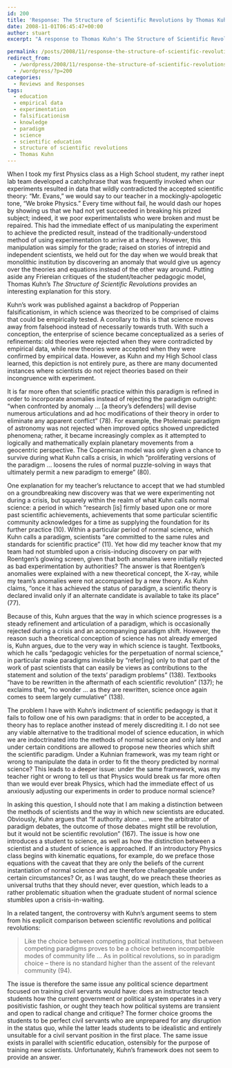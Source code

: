 ```yaml
---
id: 200
title: 'Response: The Structure of Scientific Revolutions by Thomas Kuhn'
date: 2008-11-01T06:45:47+00:00
author: stuart
excerpt: "A response to Thomas Kuhn's The Structure of Scientific Revolutions, in which his work is applied to a personal vignette of experimentation practices in a High School Physics class.  When in the course of scientific education should students be allowed to modify scientific theories to fit experimental data instead of modifying experiments to fit the theories?"

permalink: /posts/2008/11/response-the-structure-of-scientific-revolutions-by-thomas-kuhn// 
redirect_from:
  - /wordpress/2008/11/response-the-structure-of-scientific-revolutions-by-thomas-kuhn/
  - /wordpress/?p=200
categories:
  - Reviews and Responses
tags:
  - education
  - empirical data
  - experimentation
  - falsificationism
  - knowledge
  - paradigm
  - science
  - scientific education
  - structure of scientific revolutions
  - Thomas Kuhn
---
```

When I took my first Physics class as a High School student, my rather inept lab team developed a catchphrase that was frequently invoked when our experiments resulted in data that wildly contradicted the accepted scientific theory: “Mr. Evans,” we would say to our teacher in a mockingly-apologetic tone, “We broke Physics.” Every time without fail, he would dash our hopes by showing us that we had not yet succeeded in breaking his prized subject; indeed, it we poor experimentalists who were broken and must be repaired. This had the immediate effect of us manipulating the experiment to achieve the predicted result, instead of the traditionally-understood method of using experimentation to arrive at a theory. However, this manipulation was simply for the grade; raised on stories of intrepid and independent scientists, we held out for the day when we would break that monolithic institution by discovering an anomaly that would give us agency over the theories and equations instead of the other way around. Putting aside any Friereian critiques of the student/teacher pedagogic model, Thomas Kuhn’s _The Structure of Scientific Revolutions_ provides an interesting explanation for this story.

<!--more-->

Kuhn’s work was published against a backdrop of Popperian falsificationism, in which science was theorized to be comprised of claims that could be empirically tested. A corollary to this is that science moves away from falsehood instead of necessarily towards truth. With such a conception, the enterprise of science became conceptualized as a series of refinements: old theories were rejected when they were contradicted by empirical data, while new theories were accepted when they were confirmed by empirical data. However, as Kuhn and my High School class learned, this depiction is not entirely pure, as there are many documented instances where scientists do not reject theories based on their incongruence with experiment.

It is far more often that scientific practice within this paradigm is refined in order to incorporate anomalies instead of rejecting the paradigm outright: “when confronted by anomaly … [a theory’s defenders] will devise numerous articulations and ad hoc modifications of their theory in order to eliminate any apparent conflict” (78). For example, the Ptolemaic paradigm of astronomy was not rejected when improved optics showed unpredicted phenomena; rather, it became increasingly complex as it attempted to logically and mathematically explain planetary movements from a geocentric perspective. The Copernican model was only given a chance to survive during what Kuhn calls a crisis, in which “proliferating versions of the paradigm … loosens the rules of normal puzzle-solving in ways that ultimately permit a new paradigm to emerge” (80).

One explanation for my teacher’s reluctance to accept that we had stumbled on a groundbreaking new discovery was that we were experimenting not during a crisis, but squarely within the realm of what Kuhn calls normal science: a period in which “research [is] firmly based upon one or more past scientific achievements, achievements that some particular scientific community acknowledges for a time as supplying the foundation for its further practice (10). Within a particular period of normal science, which Kuhn calls a paradigm, scientists “are committed to the same rules and standards for scientific practice” (11). Yet how did my teacher know that my team had not stumbled upon a crisis-inducing discovery on par with Roentgen’s glowing screen, given that both anomalies were initially rejected as bad experimentation by authorities? The answer is that Roentgen’s anomalies were explained with a new theoretical concept, the X-ray, while my team’s anomalies were not accompanied by a new theory. As Kuhn claims, “once it has achieved the status of paradigm, a scientific theory is declared invalid only if an alternate candidate is available to take its place” (77).

Because of this, Kuhn argues that the way in which science progresses is a steady refinement and articulation of a paradigm, which is occasionally rejected during a crisis and an accompanying paradigm shift. However, the reason such a theoretical conception of science has not already emerged is, Kuhn argues, due to the very way in which science is taught. Textbooks, which he calls “pedagogic vehicles for the perpetuation of normal science,” in particular make paradigms invisible by “refer[ing] only to that part of the work of past scientists that can easily be views as contributions to the statement and solution of the texts’ paradigm problems” (138). Textbooks “have to be rewritten in the aftermath of each scientific revolution” (137); he exclaims that, “no wonder … as they are rewritten, science once again comes to seem largely cumulative” (138).

The problem I have with Kuhn’s indictment of scientific pedagogy is that it fails to follow one of his own paradigms: that in order to be accepted, a theory has to replace another instead of merely discrediting it. I do not see any viable alternative to the traditional model of science education, in which we are indoctrinated into the methods of normal science and only later and under certain conditions are allowed to propose new theories which shift the scientific paradigm. Under a Kuhnian framework, was my team right or wrong to manipulate the data in order to fit the theory predicted by normal science? This leads to a deeper issue: under the same framework, was my teacher right or wrong to tell us that Physics would break us far more often than we would ever break Physics, which had the immediate effect of us anxiously adjusting our experiments in order to produce normal science?

In asking this question, I should note that I am making a distinction between the methods of scientists and the way in which new scientists are educated. Obviously, Kuhn argues that “If authority alone … were the arbitrator of paradigm debates, the outcome of those debates might still be revolution, but it would not be scientific revolution” (167). The issue is how one introduces a student to science, as well as how the distinction between a scientist and a student of science is approached. If an introductory Physics class begins with kinematic equations, for example, do we preface those equations with the caveat that they are only the beliefs of the current instantiation of normal science and are therefore challengeable under certain circumstances? Or, as I was taught, do we preach these theories as universal truths that they should never, ever question, which leads to a rather problematic situation when the graduate student of normal science stumbles upon a crisis-in-waiting.

In a related tangent, the controversy with Kuhn’s argument seems to stem from his explicit comparison between scientific revolutions and political revolutions:

> Like the choice between competing political institutions, that between competing paradigms proves to be a choice between incompatible modes of community life … As in political revolutions, so in paradigm choice – there is no standard higher than the assent of the relevant community (94).

The issue is therefore the same issue any political science department focused on training civil servants would have: does an instructor teach students how the current government or political system operates in a very positivistic fashion, or ought they teach how political systems are transient and open to radical change and critique? The former choice grooms the students to be perfect civil servants who are unprepared for any disruption in the status quo, while the latter leads students to be idealistic and entirely unsuitable for a civil servant position in the first place. The same issue exists in parallel with scientific education, ostensibly for the purpose of training new scientists. Unfortunately, Kuhn’s framework does not seem to provide an answer.